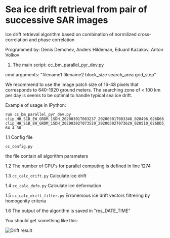 # Sea ice drift retrieval from pair of successive SAR images
Ice drift retrieval algorithm based on combination of normilized cross-correlation and phase correlation

Programmed by: Denis Demchev, Anders Hildeman, Eduard Kazakov, Anton Volkov

1. The main script:
cc_bm_parallel_pyr_dev.py

cmd arguments:
"filename1 filename2 block_size search_area grid_step"

We recommend to use the image patch size of 16-48 pixels that corresponds to 640-1920 ground meters. The searching zone of < 100 km per day is seems to be optimal to handle typical sea ice drift. 

Example of usage in IPython: 

```
run cc_bm_parallel_pyr_dev.py clip_HH_S1B_EW_GRDM_1SDH_20200301T083237_20200301T083346_020496_026D68_5471_adjusted.tif clip_HH_S1B_EW_GRDM_1SDH_20200302T073529_20200302T073629_020510_026DD5_27F9_adjusted.tif 64 4 30

```

1.1 Config file
```
cc_config.py
```

the file contain all algorithm parameters

1.2 The number of CPU's for parallel computing is defined in line 1274
 
1.3 ```cc_calc_drift.py```
Calculate ice drift
 
1.4 ```cc_calc_defo.py```
Calculate ice deformation
 
1.5 ```cc_calc_drift_filter.py```
Erronemous ice drift vectors filtrering by homogenity criteria

1.6
The output of the algorithm is saved in "res_DATE_TIME"

You should get something like this:

![Drift result](test_res.png)
